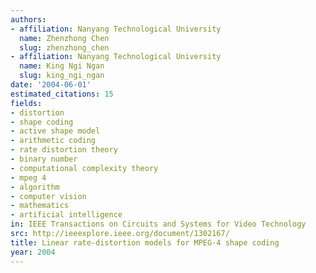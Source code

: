 ```yaml
---
authors:
- affiliation: Nanyang Technological University
  name: Zhenzhong Chen
  slug: zhenzhong_chen
- affiliation: Nanyang Technological University
  name: King Ngi Ngan
  slug: king_ngi_ngan
date: '2004-06-01'
estimated_citations: 15
fields:
- distortion
- shape coding
- active shape model
- arithmetic coding
- rate distortion theory
- binary number
- computational complexity theory
- mpeg 4
- algorithm
- computer vision
- mathematics
- artificial intelligence
in: IEEE Transactions on Circuits and Systems for Video Technology
src: http://ieeexplore.ieee.org/document/1302167/
title: Linear rate-distortion models for MPEG-4 shape coding
year: 2004
---
```

